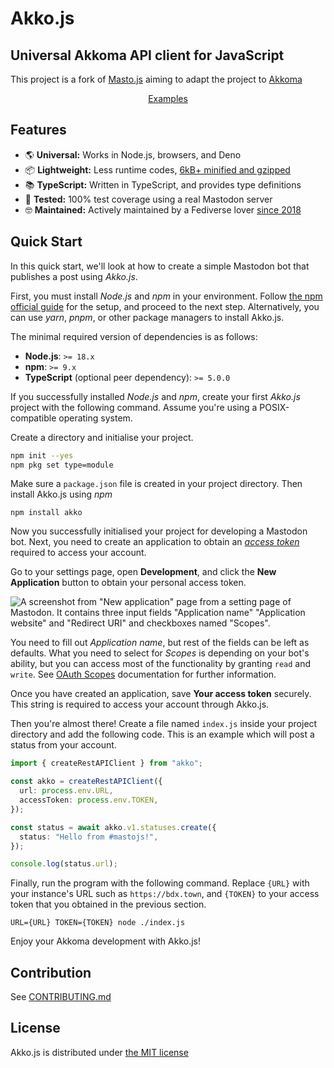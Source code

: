 # Akko.js

## Universal Akkoma API client for JavaScript


This project is a fork of [Masto.js](https://github.com/neet/masto.js/) aiming to adapt the project to [Akkoma](https://akkoma.dev)

<p align="center">
  <a href="https://github.com/neet/akko.js/tree/main/examples">Examples</a>
</p>

## Features

- 🌎 **Universal:** Works in Node.js, browsers, and Deno
- 📦 **Lightweight:** Less runtime codes, [6kB+ minified and gzipped](https://bundlephobia.com/package/akko)
- 📚 **TypeScript:** Written in TypeScript, and provides type definitions
- 🧪 **Tested:** 100% test coverage using a real Mastodon server
- 🤓 **Maintained:** Actively maintained by a Fediverse lover [since 2018](https://github.com/neet/akko.js/releases/tag/1.0.0)

## Quick Start

In this quick start, we'll look at how to create a simple Mastodon bot that publishes a post using _Akko.js_.

First, you must install _Node.js_ and _npm_ in your environment. Follow [the npm official guide](https://docs.npmjs.com/downloading-and-installing-node-js-and-npm) for the setup, and proceed to the next step. Alternatively, you can use _yarn_, _pnpm_, or other package managers to install Akko.js.

The minimal required version of dependencies is as follows:

- **Node.js**: `>= 18.x`
- **npm**: `>= 9.x`
- **TypeScript** (optional peer dependency): `>= 5.0.0`

If you successfully installed _Node.js_ and _npm_, create your first _Akko.js_ project with the following command. Assume you're using a POSIX-compatible operating system.

Create a directory and initialise your project.

```sh
npm init --yes
npm pkg set type=module
```

Make sure a `package.json` file is created in your project directory. Then install Akko.js using _npm_

```
npm install akko
```

Now you successfully initialised your project for developing a Mastodon bot. Next, you need to create an application to obtain an _[access token](https://docs.joinmastodon.org/client/authorized/)_ required to access your account.

Go to your settings page, open **Development**, and click the **New Application** button to obtain your personal access token.

![A screenshot from "New application" page from a setting page of Mastodon. It contains three input fields "Application name" "Application website" and "Redirect URI" and checkboxes named "Scopes".](https://i.imgur.com/rCwMw3j.png)

You need to fill out _Application name_, but rest of the fields can be left as defaults. What you need to select for _Scopes_ is depending on your bot's ability, but you can access most of the functionality by granting `read` and `write`. See [OAuth Scopes](https://docs.joinmastodon.org/api/oauth-scopes/) documentation for further information.

Once you have created an application, save **Your access token** securely. This string is required to access your account through Akko.js.

Then you're almost there! Create a file named `index.js` inside your project directory and add the following code. This is an example which will post a status from your account.

```ts
import { createRestAPIClient } from "akko";

const akko = createRestAPIClient({
  url: process.env.URL,
  accessToken: process.env.TOKEN,
});

const status = await akko.v1.statuses.create({
  status: "Hello from #mastojs!",
});

console.log(status.url);
```

Finally, run the program with the following command. Replace `{URL}` with your instance's URL such as `https://bdx.town`, and `{TOKEN}` to your access token that you obtained in the previous section.

```
URL={URL} TOKEN={TOKEN} node ./index.js
```

Enjoy your Akkoma development with Akko.js!

## Contribution

See [CONTRIBUTING.md](CONTRIBUTING.md)

## License

Akko.js is distributed under [the MIT license](https://opensource.org/licenses/MIT)